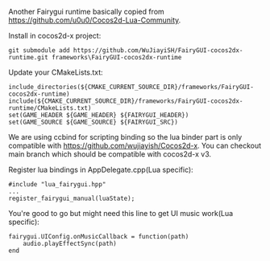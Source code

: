 Another Fairygui runtime basically copied from https://github.com/u0u0/Cocos2d-Lua-Community. 

Install in cocos2d-x project:

    git submodule add https://github.com/WuJiayiSH/FairyGUI-cocos2dx-runtime.git frameworks\FairyGUI-cocos2dx-runtime

Update your CMakeLists.txt:

    include_directories(${CMAKE_CURRENT_SOURCE_DIR}/frameworks/FairyGUI-cocos2dx-runtime)
    include(${CMAKE_CURRENT_SOURCE_DIR}/frameworks/FairyGUI-cocos2dx-runtime/CMakeLists.txt)
    set(GAME_HEADER ${GAME_HEADER} ${FAIRYGUI_HEADER})
    set(GAME_SOURCE ${GAME_SOURCE} ${FAIRYGUI_SRC})

We are using ccbind for scripting binding so the lua binder part is only compatible with https://github.com/wujiayish/Cocos2d-x. You can checkout main branch which should be compatible with cocos2d-x v3.

Register lua bindings in AppDelegate.cpp(Lua specific):

    #include "lua_fairygui.hpp"
    ...
    register_fairygui_manual(luaState);

You're good to go but might need this line to get UI music work(Lua specific):

    fairygui.UIConfig.onMusicCallback = function(path)
        audio.playEffectSync(path)
    end
